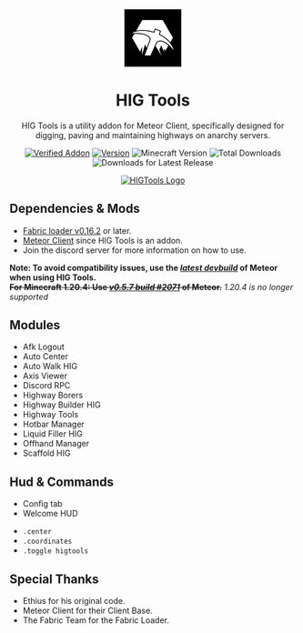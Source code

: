 <div align="center">
    <img src="/src/main/resources/assets/higtools/icon.png" alt="logo" width="20%"/>
    <h1>HIG Tools</h1>
    <p>
        HIG Tools is a utility addon for Meteor Client, specifically designed for
        <br>digging, paving and maintaining highways on anarchy servers.
    </p>
</div>

<div align="center">
    <a href="https://anticope.pages.dev/addons"><img src="https://img.shields.io/badge/Verified%20Addon-Yes-blueviolet" alt="Verified Addon"></a>
    <a href="https://github.com/RedCarlos26/higtools/releases"><img src="https://img.shields.io/badge/Version-v2.10.0-blueviolet" alt="Version"></a>
    <img src="https://img.shields.io/badge/MC%20Version-1.21.4-blueviolet" alt="Minecraft Version"> 
    <img src="https://img.shields.io/github/downloads/RedCarlos26/higtools/total?color=blueviolet&label=Total Downloads" alt="Total Downloads">
    <br>
    <img src="https://img.shields.io/github/downloads/RedCarlos26/higtools/latest/total?color=blueviolet&label=Downloads for Latest Release" alt="Downloads for Latest Release">
    <p>
    <a href="https://discord.gg/a4jkKGJNdJ"><img src="https://invidget.switchblade.xyz/a4jkKGJNdJ" alt="HIGTools Logo"></a>
    </p>
</div>

## Dependencies & Mods
- [Fabric loader v0.16.2](https://fabricmc.net/) or later.
- [Meteor Client](https://meteorclient.com/) since HIG Tools is an addon.
- Join the discord server for more information on how to use.

**Note: To avoid compatibility issues, use the *[latest devbuild](https://meteorclient.com/download?devBuild=latest)* of Meteor when using HIG Tools.**
<br>~~**For Minecraft 1.20.4: Use *[v0.5.7 build #2071](https://meteorclient.com/download?devBuild=2071)* of Meteor.**~~ *1.20.4 is no longer supported*

## Modules
- Afk Logout
- Auto Center
- Auto Walk HIG
- Axis Viewer
- Discord RPC
- Highway Borers
- Highway Builder HIG
- Highway Tools
- Hotbar Manager
- Liquid Filler HIG
- Offhand Manager
- Scaffold HIG

## Hud & Commands
- Config tab
- Welcome HUD
<p>

- `.center`
- `.coordinates`
- `.toggle higtools`

## Special Thanks
- Ethius for his original code.
- Meteor Client for their Client Base.
- The Fabric Team for the Fabric Loader.
